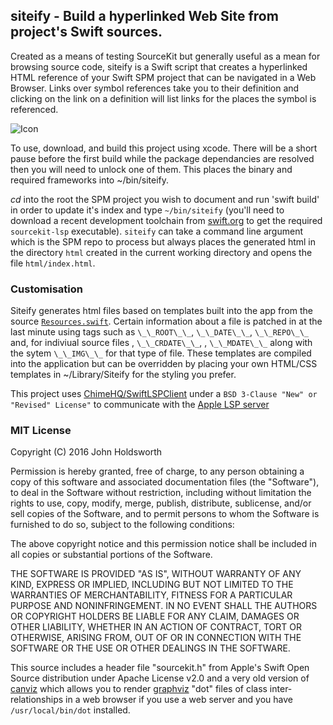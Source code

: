 
## siteify - Build a hyperlinked Web Site from project's Swift sources.

Created as a means of testing SourceKit but generally useful as a mean for browsing
source code, siteify is a Swift script that creates a hyperlinked HTML reference of your
Swift SPM project  that can be navigated in a Web Browser. Links over symbol references
take you to their definition and clicking on the link on a definition will list links for the places
the symbol is referenced.

![Icon](http://injectionforxcode.johnholdsworth.com/siteify2.png)

To use, download, and build this project using xcode. There will be a short pause before the
first build while the package dependancies are resolved then you will need to unlock one of
them. This places the binary and required frameworks into ~/bin/siteify.

_cd_ into the root the SPM project you wish to document and run 'swift build' in
order to update it's index and type `~/bin/siteify` (you'll need to download a recent
development toolchain from [swift.org](https://swift.org/download/) to get the required
`sourcekit-lsp` executable).  `siteify` can take a command line argument which is
the SPM repo to process but always places the generated html in the directory `html`
created in the current working directory and opens the file `html/index.html`.

### Customisation

Siteify generates html files based on templates built into the app from the source
[`Resources.swift`](siteify/Resouces.swift). Certain information about a file is patched
in at the last minute using tags such as `\_\_ROOT\_\_`, `\_\_DATE\_\_`, `\_\_REPO\_\_` 
and, for indiviual source files , `\_\_CRDATE\_\_`, , `\_\_MDATE\_\_` along with the sytem
`\_\_IMG\_\_` for that type of file. These templates are compiled into the application but
can be overridden  by placing your own HTML/CSS templates in ~/Library/Siteify for the
styling you prefer.

This project uses [ChimeHQ/SwiftLSPClient](https://github.com/ChimeHQ/SwiftLSPClient)
under a `BSD 3-Clause "New" or "Revised" License"` to communicate with the 
[Apple LSP server](https://github.com/apple/sourcekit-lsp)

### MIT License

Copyright (C) 2016 John Holdsworth

Permission is hereby granted, free of charge, to any person obtaining a copy of this software and associated 
documentation files (the "Software"), to deal in the Software without restriction, including without limitation 
the rights to use, copy, modify, merge, publish, distribute, sublicense, and/or sell copies of the Software, 
and to permit persons to whom the Software is furnished to do so, subject to the following conditions:

The above copyright notice and this permission notice shall be included in all copies or substantial 
portions of the Software.

THE SOFTWARE IS PROVIDED "AS IS", WITHOUT WARRANTY OF ANY KIND, EXPRESS OR IMPLIED, INCLUDING BUT NOT 
LIMITED TO THE WARRANTIES OF MERCHANTABILITY, FITNESS FOR A PARTICULAR PURPOSE AND NONINFRINGEMENT. 
IN NO EVENT SHALL THE AUTHORS OR COPYRIGHT HOLDERS BE LIABLE FOR ANY CLAIM, DAMAGES OR OTHER LIABILITY, 
WHETHER IN AN ACTION OF CONTRACT, TORT OR OTHERWISE, ARISING FROM, OUT OF OR IN CONNECTION WITH THE 
SOFTWARE OR THE USE OR OTHER DEALINGS IN THE SOFTWARE.

This source includes a header file "sourcekit.h" from Apple's Swift Open Source distribution under Apache License v2.0 and a very old version of [canviz](http://www.ryandesign.com/canviz/) which allows you to render [graphviz](https://www.graphviz.org/) "dot" files of class inter-relationships in a web browser if you use a web server and you have `/usr/local/bin/dot` installed.
